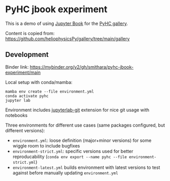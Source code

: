 # PyHC jbook experiment

This is a demo of using [Jupyter Book](https://jupyterbook.org/) for the [PyHC gallery](https://github.com/heliophysicsPy/gallery).

Content is copied from: https://github.com/heliophysicsPy/gallery/tree/main/gallery

## Development

Binder link: https://mybinder.org/v2/gh/smithara/pyhc-jbook-experiment/main

Local setup with conda/mamba:
```
mamba env create --file environment.yml
conda activate pyhc
jupyter lab
```

Environment includes [jupyterlab-git](https://github.com/jupyterlab/jupyterlab-git) extension for nice git usage with notebooks

Three environments for different use cases (same packages configured, but different versions):

- `environment.yml`: loose definition (major+minor versions) for some wiggle room to include bugfixes
- `environment-strict.yml`: specific versions used for better reproducability
  (`conda env export --name pyhc --file environment-strict.yml`)
- `environment-latest.yml` builds environment with latest versions to test against before manually updating `environment.yml`
